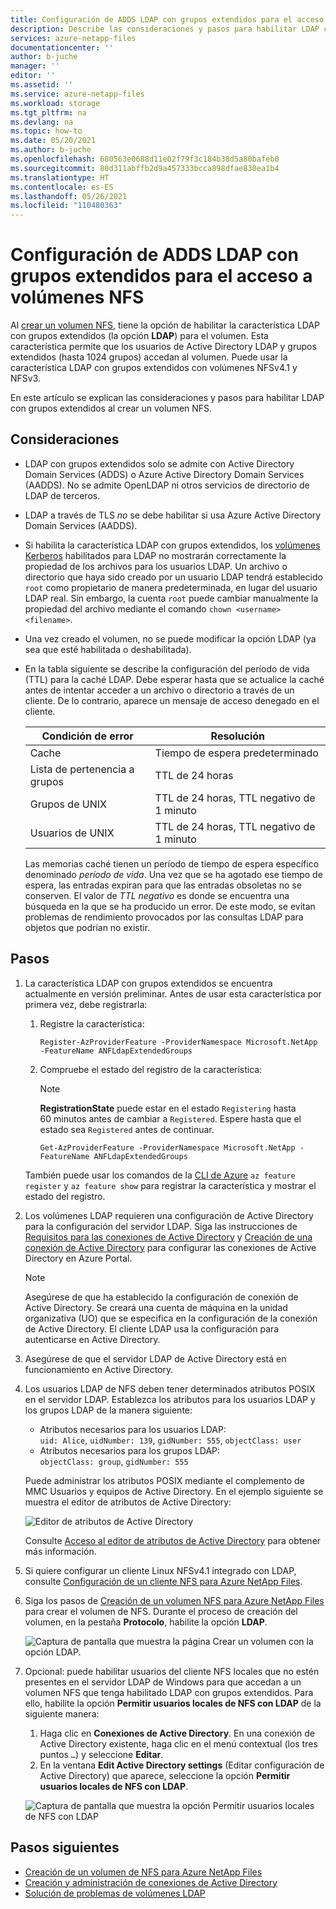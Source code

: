 ```yaml
---
title: Configuración de ADDS LDAP con grupos extendidos para el acceso al volumen NFS de Azure NetApp Files | Microsoft Docs
description: Describe las consideraciones y pasos para habilitar LDAP con grupos extendidos al crear un volumen NFS mediante Azure NetApp Files.
services: azure-netapp-files
documentationcenter: ''
author: b-juche
manager: ''
editor: ''
ms.assetid: ''
ms.service: azure-netapp-files
ms.workload: storage
ms.tgt_pltfrm: na
ms.devlang: na
ms.topic: how-to
ms.date: 05/20/2021
ms.author: b-juche
ms.openlocfilehash: 680563e0688d11e02f79f3c184b38d5a80bafeb0
ms.sourcegitcommit: 80d311abffb2d9a457333bcca898dfae830ea1b4
ms.translationtype: HT
ms.contentlocale: es-ES
ms.lasthandoff: 05/26/2021
ms.locfileid: "110480363"
---
```

# <a name="configure-adds-ldap-with-extended-groups-for-nfs-volume-access"></a>Configuración de ADDS LDAP con grupos extendidos para el acceso a volúmenes NFS

Al [crear un volumen NFS](azure-netapp-files-create-volumes.md), tiene la opción de habilitar la característica LDAP con grupos extendidos (la opción **LDAP**) para el volumen. Esta característica permite que los usuarios de Active Directory LDAP y grupos extendidos (hasta 1024 grupos) accedan al volumen. Puede usar la característica LDAP con grupos extendidos con volúmenes NFSv4.1 y NFSv3. 

En este artículo se explican las consideraciones y pasos para habilitar LDAP con grupos extendidos al crear un volumen NFS.  

## <a name="considerations"></a>Consideraciones

* LDAP con grupos extendidos solo se admite con Active Directory Domain Services (ADDS) o Azure Active Directory Domain Services (AADDS). No se admite OpenLDAP ni otros servicios de directorio de LDAP de terceros. 

* LDAP a través de TLS *no* se debe habilitar si usa Azure Active Directory Domain Services (AADDS).  

* Si habilita la característica LDAP con grupos extendidos, los [volúmenes Kerberos](configure-kerberos-encryption.md) habilitados para LDAP no mostrarán correctamente la propiedad de los archivos para los usuarios LDAP. Un archivo o directorio que haya sido creado por un usuario LDAP tendrá establecido `root` como propietario de manera predeterminada, en lugar del usuario LDAP real. Sin embargo, la cuenta `root` puede cambiar manualmente la propiedad del archivo mediante el comando `chown <username> <filename>`. 

* Una vez creado el volumen, no se puede modificar la opción LDAP (ya sea que esté habilitada o deshabilitada).  

* En la tabla siguiente se describe la configuración del período de vida (TTL) para la caché LDAP. Debe esperar hasta que se actualice la caché antes de intentar acceder a un archivo o directorio a través de un cliente. De lo contrario, aparece un mensaje de acceso denegado en el cliente. 

    |     Condición de error    |     Resolución    |
    |-|-|
    | Cache |  Tiempo de espera predeterminado |
    | Lista de pertenencia a grupos  | TTL de 24 horas  |
    | Grupos de UNIX  | TTL de 24 horas, TTL negativo de 1 minuto  |
    | Usuarios de UNIX  | TTL de 24 horas, TTL negativo de 1 minuto  |

    Las memorias caché tienen un período de tiempo de espera específico denominado *período de vida*. Una vez que se ha agotado ese tiempo de espera, las entradas expiran para que las entradas obsoletas no se conserven. El valor de *TTL negativo* es donde se encuentra una búsqueda en la que se ha producido un error. De este modo, se evitan problemas de rendimiento provocados por las consultas LDAP para objetos que podrían no existir.        

## <a name="steps"></a>Pasos

1. La característica LDAP con grupos extendidos se encuentra actualmente en versión preliminar. Antes de usar esta característica por primera vez, debe registrarla:  

    1. Registre la característica:   

        ```azurepowershell-interactive
        Register-AzProviderFeature -ProviderNamespace Microsoft.NetApp -FeatureName ANFLdapExtendedGroups
        ```

    2. Compruebe el estado del registro de la característica: 

        > [!NOTE]
        > **RegistrationState** puede estar en el estado `Registering` hasta 60 minutos antes de cambiar a `Registered`. Espere hasta que el estado sea `Registered` antes de continuar.

        ```azurepowershell-interactive
        Get-AzProviderFeature -ProviderNamespace Microsoft.NetApp -FeatureName ANFLdapExtendedGroups
        ```
        
    También puede usar los comandos de la [CLI de Azure](/cli/azure/feature) `az feature register` y `az feature show` para registrar la característica y mostrar el estado del registro. 

2. Los volúmenes LDAP requieren una configuración de Active Directory para la configuración del servidor LDAP. Siga las instrucciones de [Requisitos para las conexiones de Active Directory](create-active-directory-connections.md#requirements-for-active-directory-connections) y [Creación de una conexión de Active Directory](create-active-directory-connections.md#create-an-active-directory-connection) para configurar las conexiones de Active Directory en Azure Portal.  

    > [!NOTE]
    > Asegúrese de que ha establecido la configuración de conexión de Active Directory. Se creará una cuenta de máquina en la unidad organizativa (UO) que se especifica en la configuración de la conexión de Active Directory. El cliente LDAP usa la configuración para autenticarse en Active Directory.

3. Asegúrese de que el servidor LDAP de Active Directory está en funcionamiento en Active Directory. 

4. Los usuarios LDAP de NFS deben tener determinados atributos POSIX en el servidor LDAP. Establezca los atributos para los usuarios LDAP y los grupos LDAP de la manera siguiente: 

    * Atributos necesarios para los usuarios LDAP:   
        `uid: Alice`, `uidNumber: 139`, `gidNumber: 555`, `objectClass: user`
    * Atributos necesarios para los grupos LDAP:   
        `objectClass: group`, `gidNumber: 555`

    Puede administrar los atributos POSIX mediante el complemento de MMC Usuarios y equipos de Active Directory. En el ejemplo siguiente se muestra el editor de atributos de Active Directory:  

    ![Editor de atributos de Active Directory](../media/azure-netapp-files/active-directory-attribute-editor.png) 

    Consulte [Acceso al editor de atributos de Active Directory](create-volumes-dual-protocol.md#access-active-directory-attribute-editor) para obtener más información.  

5. Si quiere configurar un cliente Linux NFSv4.1 integrado con LDAP, consulte [Configuración de un cliente NFS para Azure NetApp Files](configure-nfs-clients.md).

6.  Siga los pasos de [Creación de un volumen NFS para Azure NetApp Files](azure-netapp-files-create-volumes.md) para crear el volumen de NFS. Durante el proceso de creación del volumen, en la pestaña **Protocolo**, habilite la opción **LDAP**.   

    ![Captura de pantalla que muestra la página Crear un volumen con la opción LDAP.](../media/azure-netapp-files/create-nfs-ldap.png)  

7. Opcional: puede habilitar usuarios del cliente NFS locales que no estén presentes en el servidor LDAP de Windows para que accedan a un volumen NFS que tenga habilitado LDAP con grupos extendidos. Para ello, habilite la opción **Permitir usuarios locales de NFS con LDAP** de la siguiente manera:
    1. Haga clic en **Conexiones de Active Directory**.  En una conexión de Active Directory existente, haga clic en el menú contextual (los tres puntos `…`) y seleccione **Editar**.  
    2. En la ventana **Edit Active Directory settings** (Editar configuración de Active Directory) que aparece, seleccione la opción **Permitir usuarios locales de NFS con LDAP**.  

    ![Captura de pantalla que muestra la opción Permitir usuarios locales de NFS con LDAP](../media/azure-netapp-files/allow-local-nfs-users-with-ldap.png)  

## <a name="next-steps"></a>Pasos siguientes  

* [Creación de un volumen de NFS para Azure NetApp Files](azure-netapp-files-create-volumes.md)
* [Creación y administración de conexiones de Active Directory](create-active-directory-connections.md)
* [Solución de problemas de volúmenes LDAP](troubleshoot-ldap-volumes.md)
